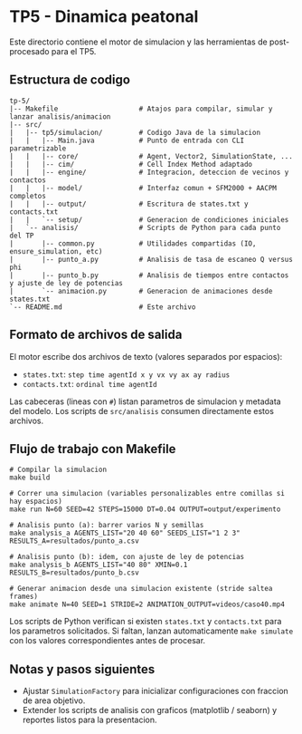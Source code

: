 TP5 - Dinamica peatonal
=======================

Este directorio contiene el motor de simulacion y las herramientas de post-procesado para el TP5.

Estructura de codigo
--------------------

```
tp-5/
|-- Makefile                    # Atajos para compilar, simular y lanzar analisis/animacion
|-- src/
|   |-- tp5/simulacion/         # Codigo Java de la simulacion
|   |   |-- Main.java           # Punto de entrada con CLI parametrizable
|   |   |-- core/               # Agent, Vector2, SimulationState, ...
|   |   |-- cim/                # Cell Index Method adaptado
|   |   |-- engine/             # Integracion, deteccion de vecinos y contactos
|   |   |-- model/              # Interfaz comun + SFM2000 + AACPM completos
|   |   |-- output/             # Escritura de states.txt y contacts.txt
|   |   `-- setup/              # Generacion de condiciones iniciales
|   `-- analisis/               # Scripts de Python para cada punto del TP
|       |-- common.py           # Utilidades compartidas (IO, ensure_simulation, etc)
|       |-- punto_a.py          # Analisis de tasa de escaneo Q versus phi
|       |-- punto_b.py          # Analisis de tiempos entre contactos y ajuste de ley de potencias
|       `-- animacion.py        # Generacion de animaciones desde states.txt
`-- README.md                   # Este archivo
```

Formato de archivos de salida
-----------------------------

El motor escribe dos archivos de texto (valores separados por espacios):

* `states.txt`: `step time agentId x y vx vy ax ay radius`
* `contacts.txt`: `ordinal time agentId`

Las cabeceras (lineas con `#`) listan parametros de simulacion y metadata del modelo.
Los scripts de `src/analisis` consumen directamente estos archivos.

Flujo de trabajo con Makefile
-----------------------------

```
# Compilar la simulacion
make build

# Correr una simulacion (variables personalizables entre comillas si hay espacios)
make run N=60 SEED=42 STEPS=15000 DT=0.04 OUTPUT=output/experimento

# Analisis punto (a): barrer varios N y semillas
make analysis_a AGENTS_LIST="20 40 60" SEEDS_LIST="1 2 3" RESULTS_A=resultados/punto_a.csv

# Analisis punto (b): idem, con ajuste de ley de potencias
make analysis_b AGENTS_LIST="40 80" XMIN=0.1 RESULTS_B=resultados/punto_b.csv

# Generar animacion desde una simulacion existente (stride saltea frames)
make animate N=40 SEED=1 STRIDE=2 ANIMATION_OUTPUT=videos/caso40.mp4
```

Los scripts de Python verifican si existen `states.txt` y `contacts.txt` para los parametros solicitados.
Si faltan, lanzan automaticamente `make simulate` con los valores correspondientes antes de procesar.

Notas y pasos siguientes
------------------------

* Ajustar `SimulationFactory` para inicializar configuraciones con fraccion de area objetivo.
* Extender los scripts de analisis con graficos (matplotlib / seaborn) y reportes listos para la presentacion.
